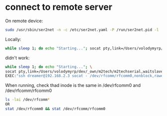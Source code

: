 # connect to remote server

On remote device:
```bash
sudo /usr/sbin/ser2net -n -c /etc/ser2net.yaml -P /run/ser2net.pid -l
```
Locally:
```bash
while sleep 1; do echo "Starting..."; socat pty,link=/Users/volodymyrp/dev/_own/m2tech/m2techserial,waitslave,echo=1 tcp:192.168.2.3:1234; done
```


didn't work:
```bash
while sleep 1; do echo "Starting..."; \
socat pty,link=/Users/volodymyrp/dev/_own/m2tech/m2techserial,waitslave,echo=1 \
EXEC:"ssh dreamer@192.168.2.3 socat - /dev/rfcomm/rfcomm0,nonblock,rawer"; done
```

When running, check thad inode is the same in /dev/rfcomm0 and /dev/rfcomm/rfcomm0
```bash
ls -lai /dev/rfcomm*
OR
stat /dev/rfcomm0 && stat /dev/rfcomm/rfcomm0
```